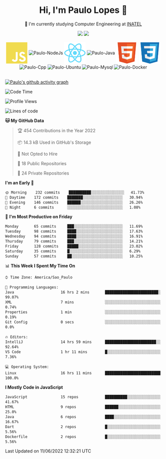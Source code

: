 <div>
  <h1 align="center" > Hi, I'm Paulo Lopes 👋 </h1>
  <p align="center" >🔭 I'm currently studying Computer Engineering at <a href="https://inatel.br/home/" target="_blank">INATEL</a>
  
  </p>
  <div align="center"> 
  <a href="https://www.instagram.com/paulotc1999/" target="_blank"><img src="https://img.shields.io/badge/-Instagram-%23E4405F?style=for-the-badge&logo=instagram&logoColor=white" target="_blank"></a>
  <a href="https://www.linkedin.com/in/paulotc1999/" target="_blank"><img src="https://img.shields.io/badge/-LinkedIn-%230077B5?style=for-the-badge&logo=linkedin&logoColor=white" target="_blank"></a> 
</div>
  
 <div style="display: inline_block" align="center"><br>
  <img align="center" alt="Paulo-Js" height="70" width="70" src="https://raw.githubusercontent.com/devicons/devicon/master/icons/javascript/javascript-plain.svg">
  <img align="center" alt="Paulo-NodeJs" height="70" width="70" src="https://cdn.jsdelivr.net/gh/devicons/devicon/icons/nodejs/nodejs-plain.svg">
  <img align="center" alt="Paulo-React" height="70" width="70" src="https://raw.githubusercontent.com/devicons/devicon/master/icons/react/react-original.svg">
  <img align="center" alt="Paulo-Java" height="70" width="70" src="https://cdn.jsdelivr.net/gh/devicons/devicon/icons/java/java-original.svg">
  <img align="center" alt="Paulo-HTML" height="70" width="70" src="https://raw.githubusercontent.com/devicons/devicon/master/icons/html5/html5-original.svg">
  <img align="center" alt="Paulo-CSS" height="70" width="70" src="https://raw.githubusercontent.com/devicons/devicon/master/icons/css3/css3-original.svg">
  <img align="center" alt="Paulo-Cpp" height="70" width="70" src="https://cdn.jsdelivr.net/gh/devicons/devicon/icons/cplusplus/cplusplus-original.svg">
  <img align="center" alt="Paulo-Ubuntu" height="70" width="70" src="https://cdn.jsdelivr.net/gh/devicons/devicon/icons/ubuntu/ubuntu-plain.svg">
  <img align="center" alt="Paulo-Mysql" height="70" width="70" src="https://cdn.jsdelivr.net/gh/devicons/devicon/icons/mysql/mysql-original.svg">
  <img align="center" alt="Paulo-Docker" height="70" width="70" src="https://cdn.jsdelivr.net/gh/devicons/devicon/icons/docker/docker-plain.svg">
  
</div>
</a>

</br>

[![Paulo's github activity graph](https://activity-graph.herokuapp.com/graph?username=paulotc1999&theme=chartreuse-dark)](https://github.com/ashutosh00710/github-readme-activity-graph)

<div>

<!--START_SECTION:waka-->
![Code Time](http://img.shields.io/badge/Code%20Time-155%20hrs%2059%20mins-blue)

![Profile Views](http://img.shields.io/badge/Profile%20Views-1-blue)

![Lines of code](https://img.shields.io/badge/From%20Hello%20World%20I%27ve%20Written-978%20Thousand%20lines%20of%20code-blue)

**🐱 My GitHub Data** 

> 🏆 454 Contributions in the Year 2022
 > 
> 📦 14.3 kB Used in GitHub's Storage 
 > 
> 🚫 Not Opted to Hire
 > 
> 📜 18 Public Repositories 
 > 
> 🔑 24 Private Repositories  
 > 
**I'm an Early 🐤** 

```text
🌞 Morning    232 commits    ██████████░░░░░░░░░░░░░░░   41.73% 
🌆 Daytime    172 commits    ███████░░░░░░░░░░░░░░░░░░   30.94% 
🌃 Evening    146 commits    ██████░░░░░░░░░░░░░░░░░░░   26.26% 
🌙 Night      6 commits      ░░░░░░░░░░░░░░░░░░░░░░░░░   1.08%

```
📅 **I'm Most Productive on Friday** 

```text
Monday       65 commits     ███░░░░░░░░░░░░░░░░░░░░░░   11.69% 
Tuesday      98 commits     ████░░░░░░░░░░░░░░░░░░░░░   17.63% 
Wednesday    94 commits     ████░░░░░░░░░░░░░░░░░░░░░   16.91% 
Thursday     79 commits     ███░░░░░░░░░░░░░░░░░░░░░░   14.21% 
Friday       128 commits    █████░░░░░░░░░░░░░░░░░░░░   23.02% 
Saturday     35 commits     █░░░░░░░░░░░░░░░░░░░░░░░░   6.29% 
Sunday       57 commits     ██░░░░░░░░░░░░░░░░░░░░░░░   10.25%

```


📊 **This Week I Spent My Time On** 

```text
⌚︎ Time Zone: America/Sao_Paulo

💬 Programming Languages: 
Java                     16 hrs 2 mins       ████████████████████████░   99.07% 
XML                      7 mins              ░░░░░░░░░░░░░░░░░░░░░░░░░   0.74% 
Properties               1 min               ░░░░░░░░░░░░░░░░░░░░░░░░░   0.19% 
Git Config               0 secs              ░░░░░░░░░░░░░░░░░░░░░░░░░   0.0%

🔥 Editors: 
IntelliJ                 14 hrs 59 mins      ███████████████████████░░   92.64% 
VS Code                  1 hr 11 mins        █░░░░░░░░░░░░░░░░░░░░░░░░   7.36%

💻 Operating System: 
Linux                    16 hrs 11 mins      █████████████████████████   100.0%

```

**I Mostly Code in JavaScript** 

```text
JavaScript               15 repos            ██████████░░░░░░░░░░░░░░░   41.67% 
HTML                     9 repos             ██████░░░░░░░░░░░░░░░░░░░   25.0% 
Java                     6 repos             ████░░░░░░░░░░░░░░░░░░░░░   16.67% 
Dart                     2 repos             █░░░░░░░░░░░░░░░░░░░░░░░░   5.56% 
Dockerfile               2 repos             █░░░░░░░░░░░░░░░░░░░░░░░░   5.56%

```



 Last Updated on 11/06/2022 12:32:21 UTC
<!--END_SECTION:waka-->


